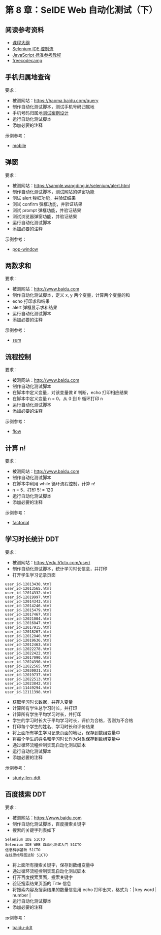 # 第 8 章：SeIDE Web 自动化测试（下）

## 阅读参考资料

- [课程大纲](http://naotu.baidu.com/file/3eac522d757bf8b4822b37280d5c4ff7?token=2ea0dfb5502d6a4e)
- [Selenium IDE 控制流](https://selenium.wangding.in/control-flow.html)
- [JavaScript 标准参考教程](http://JavaScript.ruanyifeng.com)
- [freecodecamp](https://freecodecamp.cn/)

## 手机归属地查询

要求：
- 被测网站：https://haoma.baidu.com/query
- 制作自动化测试脚本，测试手机号码归属地
- 手机号码归属地[测试案例设计](https://processon.com/view/581805e0e4b09047a82bd47c)
- 运行自动化测试脚本
- 添加必要的注释

示例参考：
- [mobile](https://github.com/wangding/selenium-ide-demo/blob/master/test/mobile.side)

## 弹窗

要求：
- 被测网站：https://sample.wangding.in/selenium/alert.html
- 制作自动化测试脚本，测试网站的弹窗功能
- 测试 alert 弹框功能，并验证结果
- 测试 confirm 弹框功能，并验证结果
- 测试 prompt 弹框功能，并验证结果
- 测试浏览器弹窗功能，并验证结果
- 运行自动化测试脚本
- 添加必要的注释

示例参考：
- [pop-window](https://github.com/wangding/selenium-ide-demo/blob/master/test/pop-window.side)

## 两数求和

要求：
- 被测网站：http://www.baidu.com
- 制作自动化测试脚本，定义 x, y 两个变量，计算两个变量的和
- echo 打印求和结果
- alert 弹框显示求和结果
- 运行自动化测试脚本
- 添加必要的注释

示例参考：
- [sum](https://github.com/wangding/selenium-ide-demo/blob/master/test/sum.side)

## 流程控制

要求：
- 被测网站：http://www.baidu.com
- 制作自动化测试脚本
- 在脚本中定义变量，对该变量做 if 判断，echo 打印相应结果
- 在脚本中定义变量 n = 0，从 0 到 9 循环打印 n
- 运行自动化测试脚本
- 添加必要的注释

示例参考：
- [flow](https://github.com/wangding/selenium-ide-demo/blob/master/test/flow.side)

## 计算 n!

要求：
- 被测网站：http://www.baidu.com
- 制作自动化测试脚本
- 在脚本中利用 while 循环流程控制，计算 n!
- n = 5，打印 5! = 120
- 运行自动化测试脚本
- 添加必要的注释

示例参考：
- [factorial](https://github.com/wangding/selenium-ide-demo/blob/master/test/factorial.side)

## 学习时长统计 DDT

要求：
- 被测网站：https://edu.51cto.com/user/
- 制作自动化测试脚本，统计学习时长信息，并打印
- 打开学生学习记录页面
```
user_id-12013438.html
user_id-12013565.html
user_id-12014332.html
user_id-12019997.html
user_id-12014343.html
user_id-12014246.html
user_id-12015479.html
user_id-12017467.html
user_id-12021004.html
user_id-12016847.html
user_id-12017915.html
user_id-12018267.html
user_id-12012840.html
user_id-12019636.html
user_id-12012463.html
user_id-12022278.html
user_id-12022422.html
user_id-12017090.html
user_id-12024390.html
user_id-12022565.html
user_id-12030031.html
user_id-12019737.html
user_id-12022513.html
user_id-12023842.html
user_id-11449294.html
user_id-12111398.html
```
- 获取学习时长数据，并存入变量
- 计算所有学生总学习时长，并打印
- 计算所有学生平均学习时长，并打印
- 学生的学习时长大于平均学习时长，评价为合格，否则为不合格
- 打印每个学生的姓名、学习时长和评价结果
- 将上面所有学生学习记录页面的地址，保存到数组变量中
- 将每个学生的姓名和学习时长作为对象保存到数组变量中
- 通过循环流程控制实现自动化测试脚本
- 运行自动化测试脚本
- 添加必要的注释

示例参考：
- [study-len-ddt](https://github.com/wangding/selenium-ide-demo/blob/master/test/study-len-ddt.side)


## 百度搜索 DDT

要求：
- 被测网站：https://www.baidu.com
- 制作自动化测试脚本，百度搜索关键字
- 搜索的关键字列表如下
```
Selenium IDE 51CTO
Selenium IDE WEB 自动化测试入门 51CTO
信息科学基础 51CTO
在线思维导图进阶 51CTO
```
- 将上面所有搜索关键字，保存到数组变量中
- 通过循环流程控制实现自动化测试脚本
- 打开百度搜索页面，搜索关键字
- 验证搜索结果页面的 Title 信息
- 将搜索内容及搜索结果的数量信息用 echo 打印出来，格式为：| key word | number |
- 运行自动化测试脚本
- 添加必要的注释

示例参考：
- [baidu-ddt](https://github.com/wangding/selenium-ide-demo/blob/master/test/baidu-ddt.side)
